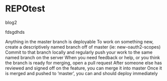 REPOtest
========

blog2

fdsgdhds

Anything in the master branch is deployable
To work on something new, create a descriptively named branch off of master (ie: new-oauth2-scopes)
Commit to that branch locally and regularly push your work to the same named branch on the server
When you need feedback or help, or you think the branch is ready for merging, open a pull request
After someone else has reviewed and signed off on the feature, you can merge it into master
Once it is merged and pushed to ‘master’, you can and should deploy immediately
